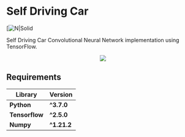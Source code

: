 # Self Driving Car
[![N|Solid](https://www.linkedin.com/in/iamnotvk/)

Self Driving Car Convolutional Neural Network implementation using TensorFlow.

<p align="center">
  <img src="assets/car.gif"/>
</p>

## Requirements
**Library** | **Version**
--- | ---
**Python** | **^3.7.0**
**Tensorflow** | **^2.5.0**
**Numpy** | **^1.21.2** 


